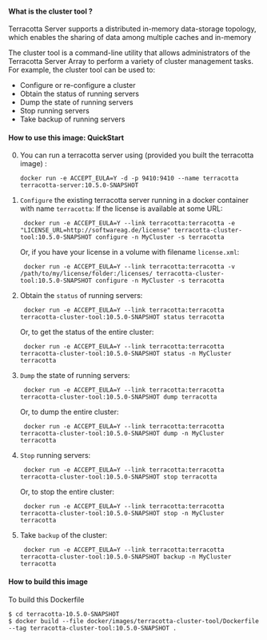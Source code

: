 #### What is the cluster tool ?

Terracotta Server supports a distributed in-memory data-storage topology, which enables the sharing of data among multiple caches and in-memory

The cluster tool is a command-line utility that allows administrators of the Terracotta Server Array to perform a variety of cluster management tasks. 
For example, the cluster tool can be used to:

- Configure or re-configure a cluster
- Obtain the status of running servers
- Dump the state of running servers
- Stop running servers
- Take backup of running servers


#### How to use this image: QuickStart

0. You can run a terracotta server using (provided you built the terracotta image) :

       docker run -e ACCEPT_EULA=Y -d -p 9410:9410 --name terracotta terracotta-server:10.5.0-SNAPSHOT


1. `Configure` the existing terracotta server running in a docker container with name `terracotta`:
   If the license is available at some URL:
   

        docker run -e ACCEPT_EULA=Y --link terracotta:terracotta -e "LICENSE_URL=http://softwareag.de/license" terracotta-cluster-tool:10.5.0-SNAPSHOT configure -n MyCluster -s terracotta

   Or, if you have your license in a volume with filename `license.xml`:

        docker run -e ACCEPT_EULA=Y --link terracotta:terracotta -v /path/to/my/license/folder:/licenses/ terracotta-cluster-tool:10.5.0-SNAPSHOT configure -n MyCluster -s terracotta

2. Obtain the `status` of running servers:


        docker run -e ACCEPT_EULA=Y --link terracotta:terracotta terracotta-cluster-tool:10.5.0-SNAPSHOT status terracotta
         
   Or, to get the status of the entire cluster:
    
        docker run -e ACCEPT_EULA=Y --link terracotta:terracotta terracotta-cluster-tool:10.5.0-SNAPSHOT status -n MyCluster terracotta
         
3. `Dump` the state of running servers:

        
        docker run -e ACCEPT_EULA=Y --link terracotta:terracotta terracotta-cluster-tool:10.5.0-SNAPSHOT dump terracotta
        
   Or, to dump the entire cluster:
        
        docker run -e ACCEPT_EULA=Y --link terracotta:terracotta terracotta-cluster-tool:10.5.0-SNAPSHOT dump -n MyCluster terracotta
        
4. `Stop` running servers:


        docker run -e ACCEPT_EULA=Y --link terracotta:terracotta terracotta-cluster-tool:10.5.0-SNAPSHOT stop terracotta
        
   Or, to stop the entire cluster:
    
        docker run -e ACCEPT_EULA=Y --link terracotta:terracotta terracotta-cluster-tool:10.5.0-SNAPSHOT stop -n MyCluster terracotta
        
5. Take `backup` of the cluster:

        
        docker run -e ACCEPT_EULA=Y --link terracotta:terracotta terracotta-cluster-tool:10.5.0-SNAPSHOT backup -n MyCluster terracotta


#### How to build this image

To build this Dockerfile

    $ cd terracotta-10.5.0-SNAPSHOT
    $ docker build --file docker/images/terracotta-cluster-tool/Dockerfile --tag terracotta-cluster-tool:10.5.0-SNAPSHOT .